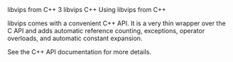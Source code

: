 <refmeta>
  <refentrytitle>libvips from C++</refentrytitle>
  <manvolnum>3</manvolnum>
  <refmiscinfo>libvips</refmiscinfo>
</refmeta>

<refnamediv>
  <refname>C++</refname>
  <refpurpose>Using libvips from C++</refpurpose>
</refnamediv>

libvips comes with a convenient C++ API. It is a very thin wrapper over the 
C API and adds automatic reference counting, exceptions, operator 
overloads, and automatic constant expansion. 

See the 
<ulink url="https://libvips.github.io/libvips/API/8.12/cpp">
C++ API documentation</ulink>
for more details.
